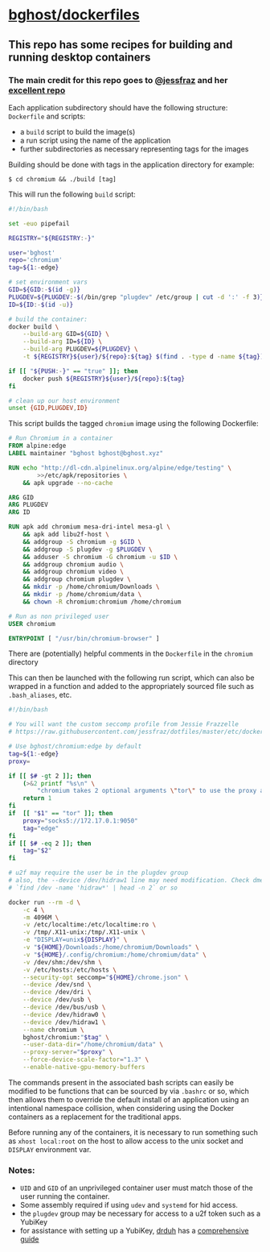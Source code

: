 # [bghost/dockerfiles](https://github.com/bghost/dockerfiles)

## This repo has some recipes for building and running desktop containers

### The main credit for this repo goes to [@jessfraz](https://twitter.com/jessfraz) and her [excellent repo](https://github.com/jessfraz/dockerfiles)

Each application subdirectory should have the following structure: `Dockerfile` and scripts:

* a `build` script to build the image(s)
* a run script using the name of the application
* further subdirectories as necessary representing tags for the images

Building should be done with tags in the application directory for example:

```console
$ cd chromium && ./build [tag]
```

This will run the following `build` script:

```sh
#!/bin/bash

set -euo pipefail

REGISTRY="${REGISTRY:-}"

user='bghost'
repo='chromium'
tag=${1:-edge}

# set environment vars
GID=${GID:-$(id -g)}
PLUGDEV=${PLUGDEV:-$(/bin/grep "plugdev" /etc/group | cut -d ':' -f 3)}
ID=${ID:-$(id -u)}

# build the container:
docker build \
    --build-arg GID=${GID} \
    --build-arg ID=${ID} \
    --build-arg PLUGDEV=${PLUGDEV} \
    -t ${REGISTRY}${user}/${repo}:${tag} $(find . -type d -name ${tag})

if [[ "${PUSH:-}" == "true" ]]; then
    docker push ${REGISTRY}${user}/${repo}:${tag}
fi

# clean up our host environment
unset {GID,PLUGDEV,ID}
```

This script builds the tagged `chromium` image using the following Dockerfile:

```dockerfile
# Run Chromium in a container
FROM alpine:edge
LABEL maintainer "bghost bghost@bghost.xyz"

RUN echo "http://dl-cdn.alpinelinux.org/alpine/edge/testing" \
        >>/etc/apk/repositories \
    && apk upgrade --no-cache

ARG GID
ARG PLUGDEV
ARG ID

RUN apk add chromium mesa-dri-intel mesa-gl \
    && apk add libu2f-host \
    && addgroup -S chromium -g $GID \
    && addgroup -S plugdev -g $PLUGDEV \
    && adduser -S chromium -G chromium -u $ID \
    && addgroup chromium audio \
    && addgroup chromium video \
    && addgroup chromium plugdev \
    && mkdir -p /home/chromium/Downloads \
    && mkdir -p /home/chromium/data \
    && chown -R chromium:chromium /home/chromium

# Run as non privileged user
USER chromium

ENTRYPOINT [ "/usr/bin/chromium-browser" ]
```


There are (potentially) helpful comments in the `Dockerfile` in the `chromium` directory

This can then be launched with the following run script, which can also be
wrapped in a function and added to the appropriately sourced file such as
`.bash_aliases`, etc.

```sh
#!/bin/bash

# You will want the custom seccomp profile from Jessie Frazzelle
# https://raw.githubusercontent.com/jessfraz/dotfiles/master/etc/docker/seccomp/chrome.json

# Use bghost/chromium:edge by default
tag=${1:-edge}
proxy=

if [[ $# -gt 2 ]]; then
    (>&2 printf "%s\n" \
        "chromium takes 2 optional arguments \"tor\" to use the proxy and <tag>")
    return 1
fi
if  [[ "$1" == "tor" ]]; then
    proxy="socks5://172.17.0.1:9050"
    tag="edge"
fi
if [[ $# -eq 2 ]]; then
    tag="$2"
fi

# u2f may require the user be in the plugdev group
# also, the --device /dev/hidraw1 line may need modification. Check dmesg.
# `find /dev -name 'hidraw*' | head -n 2` or so

docker run --rm -d \
    -c 4 \
    -m 4096M \
    -v /etc/localtime:/etc/localtime:ro \
    -v /tmp/.X11-unix:/tmp/.X11-unix \
    -e "DISPLAY=unix${DISPLAY}" \
    -v "${HOME}/Downloads:/home/chromium/Downloads" \
    -v "${HOME}/.config/chromium:/home/chromium/data" \
    -v /dev/shm:/dev/shm \
    -v /etc/hosts:/etc/hosts \
    --security-opt seccomp="${HOME}/chrome.json" \
    --device /dev/snd \
    --device /dev/dri \
    --device /dev/usb \
    --device /dev/bus/usb \
    --device /dev/hidraw0 \
    --device /dev/hidraw1 \
    --name chromium \
    bghost/chromium:"$tag" \
    --user-data-dir="/home/chromium/data" \
    --proxy-server="$proxy" \
    --force-device-scale-factor="1.3" \
    --enable-native-gpu-memory-buffers
```


The commands present in the associated bash scripts can easily be modified to
be functions that can be sourced by via `.bashrc` or so, which then allows
them to override the default install of an application using an intentional
namespace collision, when considering using the Docker containers as a
replacement for the traditional apps.

Before running any of the containers, it is necessary to run something such as
`xhost local:root` on the host to allow access to the unix socket and
`DISPLAY` environment var.  

### Notes:

* `UID` and `GID` of an unprivileged container user must match those of the
  user running the container.
* Some assembly required if using `udev` and `systemd` for hid access.
* the `plugdev` group may be necessary for access to a u2f token such as a
  YubiKey
* for assistance with setting up a YubiKey, [drduh](https://github.com/drduh)
  has a [comprehensive guide](https://github.com/drduh/YubiKey-Guide)
